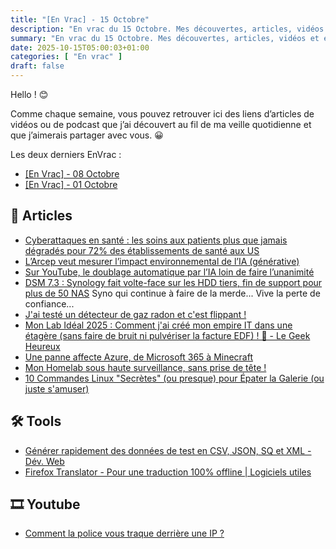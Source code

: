 ```yaml
---
title: "[En Vrac] - 15 Octobre"
description: "En vrac du 15 Octobre. Mes découvertes, articles, vidéos et écoute qui m'ont intéressé et que je veux partager."
summary: "En vrac du 15 Octobre. Mes découvertes, articles, vidéos et écoute qui m'ont intéressé et que je veux partager."
date: 2025-10-15T05:00:03+01:00
categories: [ "En vrac" ]
draft: false
---
```


Hello ! 😊

Comme chaque semaine, vous pouvez retrouver ici des liens d’articles de vidéos ou de podcast que j’ai découvert au fil de ma veille quotidienne et que j’aimerais partager avec vous. 😀

Les deux derniers EnVrac :
- [[En Vrac] - 08 Octobre](https://blog.victorprouff.fr/en-vracs/2025-10-08-envrac/)
- [[En Vrac] - 01 Octobre](https://blog.victorprouff.fr/en-vracs/2025-10-01-envrac/)


## 📖 Articles
- [Cyberattaques en santé : les soins aux patients plus que jamais dégradés pour 72% des établissements de santé aux US](https://www.undernews.fr/reseau-securite/cyberattaques-en-sante-les-soins-aux-patients-plus-que-jamais-degrades-pour-72-des-etablissements-de-sante-aux-us.html)
- [L’Arcep veut mesurer l’impact environnemental de l’IA (générative)](https://next.ink/200941/larcep-veut-mesurer-limpact-environnemental-de-lia-generative/)
- [Sur YouTube, le doublage automatique par l’IA loin de faire l’unanimité](https://next.ink/199676/sur-youtube-le-doublage-automatique-par-lia-loin-de-faire-lunanimite/)
- [DSM 7.3 : Synology fait volte-face sur les HDD tiers, fin de support pour plus de 50 NAS](https://next.ink/203641/dsm-7-3-synology-fait-volte-face-sur-les-hdd-tiers-fin-de-support-pour-plus-de-50-nas/) Syno qui continue à faire de la merde... Vive la perte de confiance...
- [J'ai testé un détecteur de gaz radon et c'est flippant !](https://korben.info/j-ai-teste-un-detecteur-de-radon-en-auvergne-et-fr.html)
- [Mon Lab Idéal 2025 : Comment j'ai créé mon empire IT dans une étagère (sans faire de bruit ni pulvériser la facture EDF) ! 🚀 - Le Geek Heureux](https://legeekheureux.fr/mon-lab-ideal-2025-comment-jai-cree-mon-empire-it-dans-une-etagere-sans-faire-de-bruit-ni-pulveriser-la-facture-edf-%f0%9f%9a%80/)
- [Une panne affecte Azure, de Microsoft 365 à Minecraft](https://next.ink/brief_article/une-panne-affecte-azure-de-microsoft-365-a-minecraft/)
- [Mon Homelab sous haute surveillance, sans prise de tête !](https://legeekheureux.fr/mon-homelab-sous-haute-surveillance-sans-prise-de-tete/)
- [10 Commandes Linux "Secrètes" (ou presque) pour Épater la Galerie (ou juste s'amuser)](https://legeekheureux.fr/10-commandes-linux-secretes-ou-presque-pour-epater-la-galerie-ou-juste-samuser/)


## 🛠️ Tools
- [Générer rapidement des données de test en CSV, JSON, SQ et XML - Dév. Web](https://blog.shevarezo.fr/post/2025/10/08/generer-donnees-test-csv-json-sq-xml)
- [Firefox Translator - Pour une traduction 100% offline | Logiciels utiles](https://korben.info/firefox-translator-traduction-offline-android.html)


## 🎞️ Youtube
- [Comment la police vous traque derrière une IP ?](https://www.youtube.com/watch?v=-A3GGy4uaCI)
